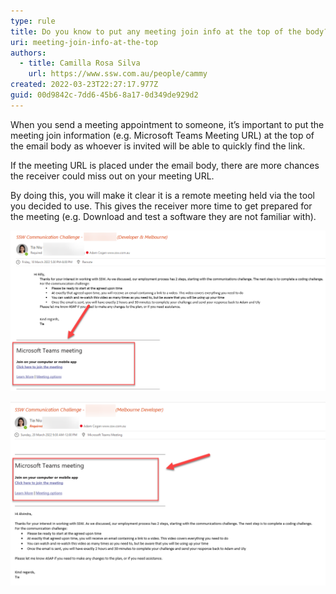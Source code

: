 ```yaml
---
type: rule
title: Do you know to put any meeting join info at the top of the body?
uri: meeting-join-info-at-the-top
authors:
  - title: Camilla Rosa Silva
    url: https://www.ssw.com.au/people/cammy
created: 2022-03-23T22:27:17.977Z
guid: 00d9842c-7dd6-45b6-8a17-0d349de929d2
---
```

When you send a meeting appointment to someone, it’s important to put the meeting join information (e.g. Microsoft Teams Meeting URL) at the top of the email body as whoever is invited will be able to quickly find the link. 

If the meeting URL is placed under the email body, there are more chances the receiver could miss out on your meeting URL.  

<!--endintro-->

By doing this, you will make it clear it is a remote meeting held via the tool you decided to use. This gives the receiver more time to get prepared for the meeting (e.g. Download and test a software they are not familiar with).

![Figure: Bad example - The meeting link is under text body](join-info-bad.png)

![Figure: Good example - Always put meeting link on the top](join-info-good.png)